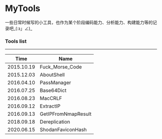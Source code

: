 # MyTools

一些日常时候写的小工具，也作为某个阶段编码能力、分析能力、构建能力等的记录吧\_(:з」∠)\_

### Tools list
---

Time | Name 
-----|------
2015.10.19 | Fuck_Morse_Code
2015.12.03 | AboutShell
2016.04.10 | PassManager
2016.07.25 | Base64Dict
2016.08.23 | MacCRLF
2016.09.12 | ExtractIP
2016.09.13 | GetIPFromNmapResult
2018.09.18 | Dereplication
2020.06.15 | ShodanFaviconHash 